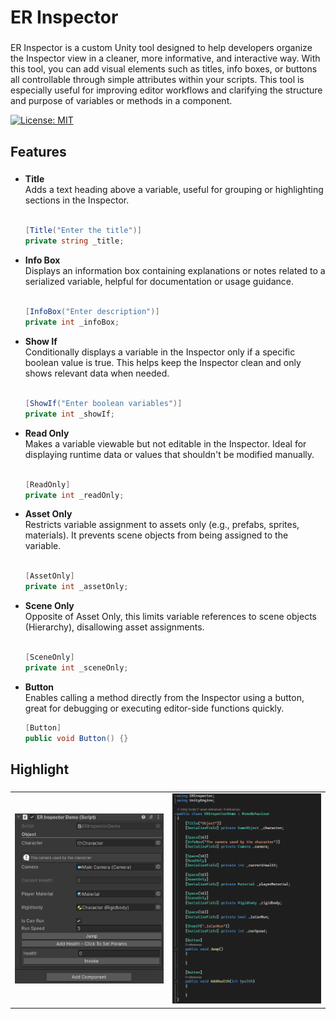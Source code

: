 <h1 align="left">ER Inspector</h1>

###

<p align="left">ER Inspector is a custom Unity tool designed to help developers organize the Inspector view in a cleaner, more informative, and interactive way. With this tool, you can add visual elements such as titles, info boxes, or buttons all controllable through simple attributes within your scripts. This tool is especially useful for improving editor workflows and clarifying the structure and purpose of variables or methods in a component.</p>

[![License: MIT](https://img.shields.io/badge/License-MIT-yellow.svg)](https://opensource.org/licenses/MIT)

###

<h2 align="left">Features</h2>

###

<ul align="left">
  <li><strong>Title</strong><br>Adds a text heading above a variable, useful for grouping or highlighting sections in the Inspector.</li><br>
  
  ```csharp
  [Title("Enter the title")]
  private string _title;
  ```
  <li><strong>Info Box</strong><br>Displays an information box containing explanations or notes related to a serialized variable, helpful for documentation or usage guidance.</li><br>
  
  ```csharp
  [InfoBox("Enter description")]
  private int _infoBox;
  ```
  <li><strong>Show If</strong><br>Conditionally displays a variable in the Inspector only if a specific boolean value is true. This helps keep the Inspector clean and only shows relevant data when needed.</li><br>
  
  ```csharp
  [ShowIf("Enter boolean variables")]
  private int _showIf;
  ```
  <li><strong>Read Only</strong><br>Makes a variable viewable but not editable in the Inspector. Ideal for displaying runtime data or values that shouldn't be modified manually.</li><br>

  ```csharp
  [ReadOnly]
  private int _readOnly;
  ```
  <li><strong>Asset Only</strong><br>Restricts variable assignment to assets only (e.g., prefabs, sprites, materials). It prevents scene objects from being assigned to the variable.</li><br>

  ```csharp
  [AssetOnly]
  private int _assetOnly;
  ```
  <li><strong>Scene Only</strong><br>Opposite of Asset Only, this limits variable references to scene objects (Hierarchy), disallowing asset assignments.</li><br>
  
  ```csharp
  [SceneOnly]
  private int _sceneOnly;
  ```
  <li><strong>Button</strong><br>Enables calling a method directly from the Inspector using a button, great for debugging or executing editor-side functions quickly.</li>

  ```csharp
  [Button]
  public void Button() {}
  ```
</ul>

###

<h2 align="left">Highlight</h2>

###

<p align="center">
  
<table>
  <tr>
    <td align="center">
      <img src="Assets/Images/documentation-1.png" alt="Preview 1" width="300"/>
    </td>
    <td align="center">
      <img src="Assets/Images/documentation-2.png" alt="Preview 2" width="300"/>
    </td>
  </tr>
</table>

</p>


###
